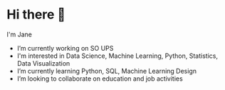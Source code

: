 # Hi there 👋
I'm Jane
- I’m currently working on SO UPS
- I'm interested in Data Science, Machine Learning, Python, Statistics, Data Visualization
- I’m currently learning Python, SQL, Machine Learning Design
- I’m looking to collaborate on education and job activities 
